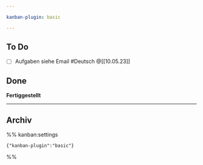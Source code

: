 ```yaml
---

kanban-plugin: basic

---
```


## To Do

- [ ] Aufgaben siehe Email #Deutsch @[[10.05.23]]


## Done

**Fertiggestellt**


***

## Archiv

%% kanban:settings
```
{"kanban-plugin":"basic"}
```
%%